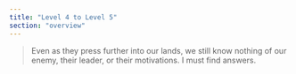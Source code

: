 ```yaml
---
title: "Level 4 to Level 5"
section: "overview"
---
```


> Even as they press further into our lands, we still know nothing of our enemy, their leader, or their motivations. I must find answers.